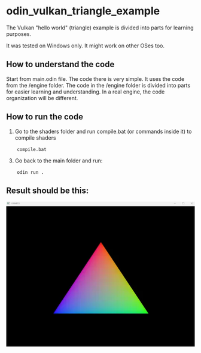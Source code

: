 # odin_vulkan_triangle_example
The Vulkan "hello world" (triangle) example is divided into parts for learning purposes.

It was tested on Windows only. It might work on other OSes too.

## How to understand the code

Start from main.odin file. The code there is very simple. It uses the code from the /engine folder. The code in the /engine folder is divided into parts for easier learning and understanding.
In a real engine, the code organization will be different.

## How to run the code 

1. Go to the shaders folder and run compile.bat (or commands inside it) to compile shaders
```
    compile.bat
```
3. Go back to the main folder and run:
```
    odin run .
```

## Result should be this:

![alt text](https://github.com/zm69/odin_vulkan_triangle_example/blob/main/example.png?raw=true)
